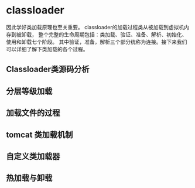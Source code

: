# classloader

 因此学好类加载原理也至关重要。
classloader的加载过程类从被加载到虚拟机内存到被卸载，
整个完整的生命周期包括：类加载、验证、准备、解析、初始化、使用和卸载七个阶段。
其中验证，准备，解析三个部分统称为连接。接下来我们可以详细了解下类加载的各个过程。


## Classloader类源码分析




## 分层等级加载



## 加载文件的过程



## tomcat 类加载机制



## 自定义类加载器



## 热加载与卸载



